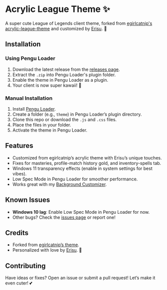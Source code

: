 # Acrylic League Theme ✨

A super cute League of Legends client theme, forked from [egirlcatnip's acrylic-league-theme](https://github.com/egirlcatnip/acrylic-league-theme) and customized by [Erisu](https://github.com/ErisuGreyrat). 💖

## Installation

### Using Pengu Loader
1. Download the latest release from the [releases page](https://github.com/ErisuGreyrat/acrylic-league-theme/releases).
2. Extract the `.zip` into Pengu Loader's plugin folder.
3. Enable the theme in Pengu Loader as a plugin.
4. Your client is now super kawaii! 🌸

### Manual Installation
1. Install [Pengu Loader](https://pengu.lol/).
2. Create a folder (e.g., `theme`) in Pengu Loader’s plugin directory.
3. Clone this repo or download the `.js` and `.css` files.
4. Place the files in your folder.
5. Activate the theme in Pengu Loader.

## Features
- Customized from egirlcatnip’s acrylic theme with Erisu’s unique touches.
- Fixes for masteries, profile-match history gold, and inventory-spells tab.
- Windows 11 transparency effects (enable in system settings for best vibes).
- Low Spec Mode in Pengu Loader for smoother performance.
- Works great with my [Background Customizer](https://github.com/ErisuGreyrat/Pengu-Background-Customizer).

## Known Issues
- **Windows 10 lag**: Enable Low Spec Mode in Pengu Loader for now.
- Other bugs? Check the [issues page](https://github.com/ErisuGreyrat/acrylic-league-theme/issues) or report one!

## Credits
- Forked from [egirlcatnip’s theme](https://github.com/egirlcatnip/acrylic-league-theme).
- Personalized with love by [Erisu](https://github.com/ErisuGreyrat). 🐾

## Contributing
Have ideas or fixes? Open an issue or submit a pull request! Let’s make it even cuter! 💕